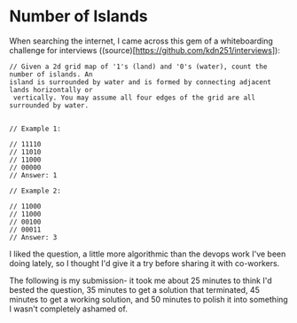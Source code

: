 # Number of Islands

When searching the internet, I came across this gem of a whiteboarding challenge for interviews ((source)[https://github.com/kdn251/interviews]):

```
// Given a 2d grid map of '1's (land) and '0's (water), count the number of islands. An
island is surrounded by water and is formed by connecting adjacent lands horizontally or 
 vertically. You may assume all four edges of the grid are all surrounded by water.


// Example 1:

// 11110
// 11010
// 11000
// 00000
// Answer: 1

// Example 2:

// 11000
// 11000
// 00100
// 00011
// Answer: 3
```

I liked the question, a little more algorithmic than the devops work I've been doing lately, so I thought I'd give it a try before sharing it with co-workers.

The following is my submission- it took me about 25 minutes to think I'd bested the question, 35 minutes to get a solution that terminated, 45 minutes to get a working solution, and 50 minutes to polish it into something I wasn't completely ashamed of.